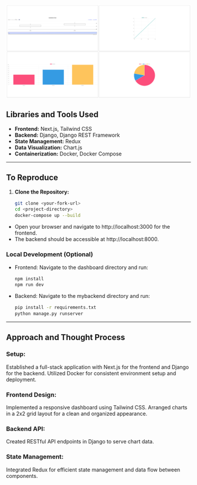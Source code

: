 ![Dashboard](./imgs/img.png)
## Libraries and Tools Used

- **Frontend:** Next.js, Tailwind CSS
- **Backend:** Django, Django REST Framework
- **State Management:** Redux
- **Data Visualization:** Chart.js
- **Containerization:** Docker, Docker Compose

---

## To Reproduce

1. **Clone the Repository:**
   ```bash
   git clone <your-fork-url>
   cd <project-directory>
   docker-compose up --build
   ```

- Open your browser and navigate to http://localhost:3000 for the frontend.
- The backend should be accessible at http://localhost:8000.

### Local Development (Optional)

- Frontend: Navigate to the dashboard directory and run:
  ```bash
  npm install
  npm run dev
  ```
- Backend: Navigate to the mybackend directory and run:

    ```bash
    pip install -r requirements.txt
    python manage.py runserver
    ```

---

## Approach and Thought Process
### Setup:
Established a full-stack application with Next.js for the frontend and Django for the backend.
Utilized Docker for consistent environment setup and deployment.
### Frontend Design:
Implemented a responsive dashboard using Tailwind CSS.
Arranged charts in a 2x2 grid layout for a clean and organized appearance.
### Backend API:
Created RESTful API endpoints in Django to serve chart data.
### State Management:
Integrated Redux for efficient state management and data flow between components.
